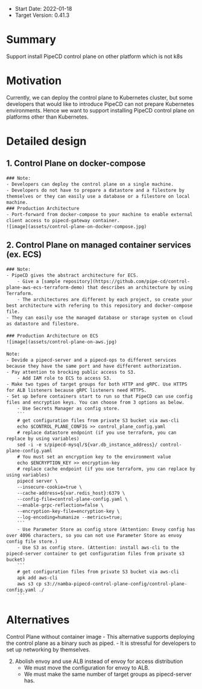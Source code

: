 - Start Date: 2022-01-18
- Target Version: 0.41.3

# Summary

Support install PipeCD control plane on other platform which is not k8s

# Motivation

Currently, we can deploy the control plane to Kubernetes cluster, but some developers that would like to introduce PipeCD can not prepare Kubernetes environments. Hence we want to support installing PipeCD control plane on platforms other than Kubernetes.

# Detailed design

## 1. Control Plane on docker-compose
    ### Note:
    - Developers can deploy the control plane on a single machine.
    - Developers do not have to prepare a datastore and a filestore by themselves or they can easily use a database or a filestore on local machine.
    ### Production Architecture
    - Port-forward from docker-compose to your machine to enable external client access to pipecd-gateway container.
    ![image](assets/control-plane-on-docker-compose.jpg)
    
    
## 2. Control Plane on managed container services (ex. ECS)
    ### Note:
    - PipeCD gives the abstract architecture for ECS.
        - Give a [sample repository](https://github.com/pipe-cd/control-plane-aws-ecs-terraform-demo) that describes an architecture by using Terraform. 
        - The architectures are different by each project, so create your best architecture with refering to this repository and docker-compose file.
    - They can easily use the managed database or storage system on cloud as datastore and filestore.
    
    ### Production Architecture on ECS
    ![image](assets/control-plane-on-aws.jpg)
    
    Note:
    - Devide a pipecd-server and a pipecd-ops to different services because they have the same port and have different authorization.
    - Pay attention to brocking public access to S3.
        - Add IAM role to ECS to access S3.
    - Make two types of target groups for both HTTP and gRPC. Use HTTPS for ALB listeners because gRPC listeners need HTTPS.
    - Set up before containers start to run so that PipeCD can use config files and encryption keys. You can choose from 3 options as below.
        - Use Secrets Manager as config store.
        ```
        # get configuration files from private S3 bucket via aws-cli
        echo $CONTROL_PLANE_CONFIG >> control_plane_config.yaml
        # replace datastore endpoint (if you use terraform, you can replace by using variables)
        sed -i -e s/pipecd-mysql/${var.db_instance_address}/ control-plane-config.yaml
        # You must set an encryption key to the environment value
        echo $ENCRYPTION_KEY >> encryption-key
        # replace cache endpoint (if you use terraform, you can replace by using variables)
        pipecd server \
        --insecure-cookie=true \
        --cache-address=${var.redis_host}:6379 \
        --config-file=control-plane-config.yaml \
        --enable-grpc-reflection=false \
        --encryption-key-file=encryption-key \
        --log-encoding=humanize --metrics=true;
        ```
        - Use Parameter Store as config store (Attention: Envoy config has over 4096 characters, so you can not use Parameter Store as envoy config file store.)
        - Use S3 as config store. (Attention: install aws-cli to the pipecd-server container to get configuration files from private s3 bucket)
        ```
        # get configuration files from private S3 bucket via aws-cli
        apk add aws-cli
        aws s3 cp s3://namba-pipecd-control-plane-config/control-plane-config.yaml ./
        ```

# Alternatives

Control Plane without container image
    - This alternative supports deploying the control plane as a binary such as piped.
    - It is stressful for developers to set up networking by themselves.

2. Abolish envoy and use ALB instead of envoy for access distribution
    - We must move the configuration for envoy to ALB.
    - We must make the same number of target groups as pipecd-server has.
